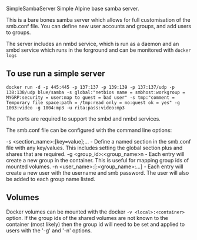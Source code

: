 SimpleSambaServer
Simple Alpine base samba server.

This is a bare bones samba server which allows for full customisation of the smb.conf file. 
You can define new user accounts and groups, and add users to groups.

The server includes an nmbd service, which is run as a daemon and an smbd service which runs in the forground and can be monitored with `docker logs`

## To use run a simple server

  `docker run -d -p 445:445 -p 137:137 -p 139:139 -p 137:137/udp -p 138:138/udp blue/samba -s global:"netbios name = smbhost:workgroup = MYGRP:security = user:map to guest = bad user" -s tmp:"comment = Temporary file space:path = /tmp:read only = no:guest ok = yes" -g 1003:video -g 1004:mp3 -u rita:pass:video:mp3`
  
The ports are required to support the smbd and nmbd services.

The smb.conf file can be configured with the command line options:

-s <section_name>:[key=value];... - Define a named section in the smb.conf file with any key/values. This includes setting the global section plus and shares that are required.
-g <group_id>:<group_name>n - Each entry will create a new group in the container. This is useful for mapping group ids of mounted volumes.
-n <user_name>:<password>[:<group_name>:...] - Each entry will create a new user with the username and smb password. The user will also be added to each group name listed.

## Volumes

Docker volumes can be mounted with the docker `-v <local>:<container>` option. If the group ids of the shared volumes are not known to the container (most likely) then the group id will need to be set and applied to users with the '-g' and '-n' options.
